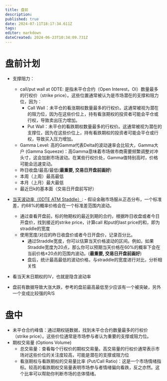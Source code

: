 ```yaml
---
title: 盘前
description: 
published: true
date: 2024-07-11T18:17:34.611Z
tags: 
editor: markdown
dateCreated: 2024-06-23T10:34:09.731Z
---
```


# 盘前计划
- 支撑阻力： 
	- call/put wall at 0DTE: 是指未平仓合约（Open Interest，OI）数量最多的行权价（strike price）。这些位置通常被认为是市场潜在的支撑和阻力位，因为：
    	- Call Wall：未平仓的看涨期权数量最多的行权价。这通常被视为潜在的阻力位，因为在这些价位上，持有看涨期权的投资者可能会平仓或行权，导致卖出压力增加。
      - Put Wall：未平仓的看跌期权数量最多的行权价。这通常被视为潜在的支撑位，因为在这些价位上，持有看跌期权的投资者可能会平仓或行权，导致买入压力增加。
	- Gamma Level: 高的Gamma代表Delta的波动速率会比较大，Gamma大户 (Gamma Squeeze)：高Gamma意味着市场做市商需要频繁调整对冲头寸，这会加剧市场波动。在某些行权价处，Gamma值特别高时，价格可能会迅速变动。
	- 昨日收盘/最高/最低(**最重要, 交易日开盘前画好**)
	- 本周（上周）最高最低
	- 本月（上月）最大最低
	- 最近日k的基本面（交易日开盘前写好）
  
- [当天波动率（0DTE ATM Staddle）](./其他数据参考##流程):
		- 假设金融市场服从正态分布，一个标准差，约68%的概率价格会在一个标准差范围内波动。
    - 通过查看开盘前，标的物期权的最近到期的合约，根据昨日收盘或者今日开盘价，找到接近的strike price，计算call 和put的last price的和，即为straddle的宽度
    - 使用宽度/对应的昨日收盘价或者今日开盘价，记录百分比。
      - 通过Straddle宽度，你可以估算当天价格波动的区间。例如，如果Straddle宽度为20点，那么你可以预期当天价格在60%的概率下会在当前价格±20点的范围内波动。(**最重要, 交易日开盘前画好**)
      - 盘后，统计最高最低的波动价格，与straddle的宽度进行对比，分析相关性
- 看当天末日期权的IV，也就是隐含波动率
- 盘前有数据导致大涨大跌，参考的盘前最高最低至少应该有一个被突破，另外一个变成比较强的R/S

# 盘中
- 未平仓合约峰值：通过期权链数据，找到未平仓合约数量最多的行权价（strike price）。这些价位通常是市场参与者认为重要的支撑或阻力位。
- 期权交易量 (Options Volume)
	- 总交易量：查看每个行权价的期权交易量。高交易量的行权价通常表示市场对这些价位的关注度较高，可能是潜在的支撑或阻力位
  - 看涨期权与看跌期权的交易量比率 (Put/Call Ratio)：这是一个市场情绪指标。较高的看跌期权交易量表明市场参与者情绪偏向看跌，反之亦然。这个比率可以帮助你判断市场的总体情绪。
  
  